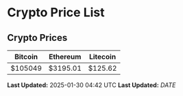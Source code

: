 # Crypto Price List

## Crypto Prices
| Bitcoin | Ethereum | Litecoin |
| ------- | -------- | -------- |
| $105049 | $3195.01 | $125.62 |
**Last Updated:** 2025-01-30 04:42 UTC
**Last Updated:** $DATE$
